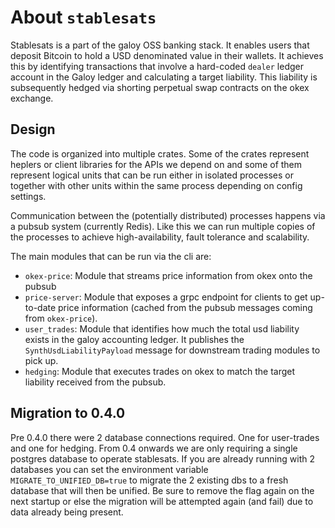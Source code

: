 # About `stablesats`
Stablesats is a part of the galoy OSS banking stack.
It enables users that deposit Bitcoin to hold a USD denominated value in their wallets.
It achieves this by identifying transactions that involve a hard-coded `dealer` ledger account in the Galoy ledger and calculating a target liability.
This liability is subsequently hedged via shorting perpetual swap contracts on the okex exchange.

## Design

The code is organized into multiple crates.
Some of the crates represent heplers or client libraries for the APIs we depend on and some of them represent logical units that can be run either in isolated processes or together with other units within the same process depending on config settings.

Communication between the (potentially distributed) processes happens via a pubsub system (currently Redis).
Like this we can run multiple copies of the processes to achieve high-availability, fault tolerance and scalability.

The main modules that can be run via the cli are:
- `okex-price`: Module that streams price information from okex onto the pubsub
- `price-server`: Module that exposes a grpc endpoint for clients to get up-to-date price information (cached from the pubsub messages coming from `okex-price`).
- `user_trades`: Module that identifies how much the total usd liability exists in the galoy accounting ledger. It publishes the `SynthUsdLiabilityPayload` message for downstream trading modules to pick up.
- `hedging`: Module that executes trades on okex to match the target liability received from the pubsub.

## Migration to 0.4.0

Pre 0.4.0 there were 2 database connections required.
One for user-trades and one for hedging.
From 0.4 onwards we are only requiring a single postgres database to operate stablesats.
If you are already running with 2 databases you can set the environment variable `MIGRATE_TO_UNIFIED_DB=true` to migrate the 2 existing dbs to a fresh database that will then be unified.
Be sure to remove the flag again on the next startup or else the migration will be attempted again (and fail) due to data already being present.
